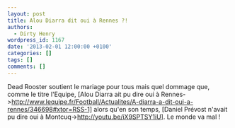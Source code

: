 ```yaml
---
layout: post
title: Alou Diarra dit oui à Rennes ?!
authors:
  - Dirty Henry
wordpress_id: 1167
date: '2013-02-01 12:00:00 +0100'
categories: []
tags: []
comments: []
---
```

Dead Rooster soutient le mariage pour tous mais quel dommage que, comme le titre l'Equipe, [Alou Diarra ait pu dire oui à Rennes->http://www.lequipe.fr/Football/Actualites/A-diarra-a-dit-oui-a-rennes/346698#xtor=RSS-1] alors qu'en son temps, [Daniel Prévost n'avait pu dire oui à Montcuq->http://youtu.be/iX9SPTSY1iU]. Le monde va mal !

